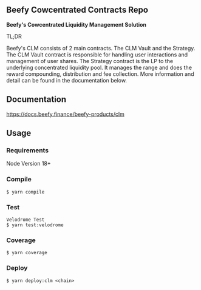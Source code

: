 ## Beefy Cowcentrated Contracts Repo

**Beefy's Cowcentrated Liquidity Management Solution**

TL;DR

Beefy's CLM consists of 2 main contracts. The CLM Vault and the Strategy. 
The CLM Vault contract is responsible for handling user interactions and management of user shares. 
The Strategy contract is the LP to the underlying concentrated liquidity pool. It manages the range and does the reward compounding, distribution and fee collection. More information and detail can be found in the documentation below. 

## Documentation

https://docs.beefy.finance/beefy-products/clm

## Usage

### Requirements 
Node Version 18+

### Compile

```shell
$ yarn compile
```

### Test

```shell
Velodrome Test
$ yarn test:velodrome
```


### Coverage

```shell
$ yarn coverage
```

### Deploy

```shell
$ yarn deploy:clm <chain>
```

